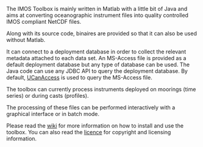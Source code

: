 The IMOS Toolbox is mainly written in Matlab with a little bit of Java and aims at converting oceanographic instrument files into quality controlled IMOS compliant NetCDF files.

Along with its source code, binaires are provided so that it can also be used without Matlab.

It can connect to a deployment database in order to collect the relevant metadata attached to each data set. An MS-Access file is provided as a default deployment database but any type of database can be used. The Java code can use any JDBC API to query the deployment database. By default, [UCanAccess](http://ucanaccess.sourceforge.net/site.html) is used to query the MS-Access file.

The toolbox can currently process instruments deployed on moorings (time series) or during casts (profiles).

The processing of these files can be performed interactively with a graphical interface or in batch mode.

Please read the [wiki](https://github.com/aodn/imos-toolbox/wiki) for more information on how to install and use the toolbox. You can also read the [licence](https://raw.githubusercontent.com/aodn/imos-toolbox/master/license.txt) for copyright and licensing information.
